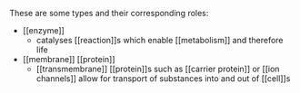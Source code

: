These are some types and their corresponding roles:
- [[enzyme]]
	- catalyses [[reaction]]s which enable [[metabolism]] and therefore life
- [[membrane]] [[protein]]
	- [[transmembrane]] [[protein]]s such as [[carrier protein]] or [[ion channels]] allow for transport of substances into and out of [[cell]]s